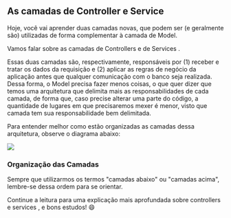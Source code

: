 ## As camadas de Controller e Service

Hoje, você vai aprender duas camadas novas, que podem ser (e geralmente são) utilizadas de forma complementar à camada de Model.

Vamos falar sobre as camadas de Controllers e de Services .

Essas duas camadas são, respectivamente, responsáveis por (1) receber e tratar os dados da requisição e (2) aplicar as regras de negócio da aplicação antes que qualquer comunicação com o banco seja realizada. Dessa forma, o Model precisa fazer menos coisas, o que quer dizer que temos uma arquitetura que delimita mais as responsabilidades de cada camada, de forma que, caso precise alterar uma parte do código, a quantidade de lugares em que precisaremos mexer é menor, visto que camada tem sua responsabilidade bem delimitada.

Para entender melhor como estão organizadas as camadas dessa arquitetura, observe o diagrama abaixo:

<img src="architecture_layers.png" />

### Organização das Camadas

Sempre que utilizarmos os termos "camadas abaixo" ou "camadas acima", lembre-se dessa ordem para se orientar.

Continue a leitura para uma explicação mais aprofundada sobre controllers e services , e bons estudos! 😄
